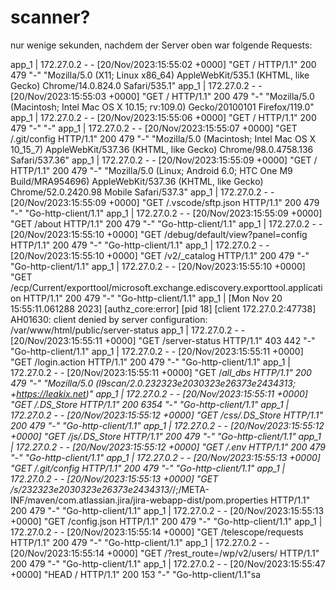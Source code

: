 # scanner?

nur wenige sekunden, nachdem der Server oben war folgende Requests:

app_1    | 172.27.0.2 - - [20/Nov/2023:15:55:02 +0000] "GET / HTTP/1.1" 200 479 "-" "Mozilla/5.0 (X11; Linux x86_64) AppleWebKit/535.1 (KHTML, like Gecko) Chrome/14.0.824.0 Safari/535.1"
app_1    | 172.27.0.2 - - [20/Nov/2023:15:55:03 +0000] "GET / HTTP/1.1" 200 479 "-" "Mozilla/5.0 (Macintosh; Intel Mac OS X 10.15; rv:109.0) Gecko/20100101 Firefox/119.0"
app_1    | 172.27.0.2 - - [20/Nov/2023:15:55:06 +0000] "GET / HTTP/1.1" 200 479 "-" "-"
app_1    | 172.27.0.2 - - [20/Nov/2023:15:55:07 +0000] "GET /.git/config HTTP/1.1" 200 479 "-" "Mozilla/5.0 (Macintosh; Intel Mac OS X 10_15_7) AppleWebKit/537.36 (KHTML, like Gecko) Chrome/98.0.4758.136 Safari/537.36"
app_1    | 172.27.0.2 - - [20/Nov/2023:15:55:09 +0000] "GET / HTTP/1.1" 200 479 "-" "Mozilla/5.0 (Linux; Android 6.0; HTC One M9 Build/MRA954696) AppleWebKit/537.36 (KHTML, like Gecko) Chrome/52.0.2420.98 Mobile Safari/537.3"
app_1    | 172.27.0.2 - - [20/Nov/2023:15:55:09 +0000] "GET /.vscode/sftp.json HTTP/1.1" 200 479 "-" "Go-http-client/1.1"
app_1    | 172.27.0.2 - - [20/Nov/2023:15:55:09 +0000] "GET /about HTTP/1.1" 200 479 "-" "Go-http-client/1.1"
app_1    | 172.27.0.2 - - [20/Nov/2023:15:55:10 +0000] "GET /debug/default/view?panel=config HTTP/1.1" 200 479 "-" "Go-http-client/1.1"
app_1    | 172.27.0.2 - - [20/Nov/2023:15:55:10 +0000] "GET /v2/_catalog HTTP/1.1" 200 479 "-" "Go-http-client/1.1"
app_1    | 172.27.0.2 - - [20/Nov/2023:15:55:10 +0000] "GET /ecp/Current/exporttool/microsoft.exchange.ediscovery.exporttool.application HTTP/1.1" 200 479 "-" "Go-http-client/1.1"
app_1    | [Mon Nov 20 15:55:11.061288 2023] [authz_core:error] [pid 18] [client 172.27.0.2:47738] AH01630: client denied by server configuration: /var/www/html/public/server-status
app_1    | 172.27.0.2 - - [20/Nov/2023:15:55:11 +0000] "GET /server-status HTTP/1.1" 403 442 "-" "Go-http-client/1.1"
app_1    | 172.27.0.2 - - [20/Nov/2023:15:55:11 +0000] "GET /login.action HTTP/1.1" 200 479 "-" "Go-http-client/1.1"
app_1    | 172.27.0.2 - - [20/Nov/2023:15:55:11 +0000] "GET /_all_dbs HTTP/1.1" 200 479 "-" "Mozilla/5.0 (l9scan/2.0.232323e2030323e26373e2434313; +https://leakix.net)"
app_1    | 172.27.0.2 - - [20/Nov/2023:15:55:11 +0000] "GET /.DS_Store HTTP/1.1" 200 6354 "-" "Go-http-client/1.1"
app_1    | 172.27.0.2 - - [20/Nov/2023:15:55:12 +0000] "GET /css/.DS_Store HTTP/1.1" 200 479 "-" "Go-http-client/1.1"
app_1    | 172.27.0.2 - - [20/Nov/2023:15:55:12 +0000] "GET /js/.DS_Store HTTP/1.1" 200 479 "-" "Go-http-client/1.1"
app_1    | 172.27.0.2 - - [20/Nov/2023:15:55:12 +0000] "GET /.env HTTP/1.1" 200 479 "-" "Go-http-client/1.1"
app_1    | 172.27.0.2 - - [20/Nov/2023:15:55:13 +0000] "GET /.git/config HTTP/1.1" 200 479 "-" "Go-http-client/1.1"
app_1    | 172.27.0.2 - - [20/Nov/2023:15:55:13 +0000] "GET /s/232323e2030323e26373e2434313/_/;/META-INF/maven/com.atlassian.jira/jira-webapp-dist/pom.properties HTTP/1.1" 200 479 "-" "Go-http-client/1.1"
app_1    | 172.27.0.2 - - [20/Nov/2023:15:55:13 +0000] "GET /config.json HTTP/1.1" 200 479 "-" "Go-http-client/1.1"
app_1    | 172.27.0.2 - - [20/Nov/2023:15:55:14 +0000] "GET /telescope/requests HTTP/1.1" 200 479 "-" "Go-http-client/1.1"
app_1    | 172.27.0.2 - - [20/Nov/2023:15:55:14 +0000] "GET /?rest_route=/wp/v2/users/ HTTP/1.1" 200 479 "-" "Go-http-client/1.1"
app_1    | 172.27.0.2 - - [20/Nov/2023:15:55:47 +0000] "HEAD / HTTP/1.1" 200 153 "-" "Go-http-client/1.1"sa